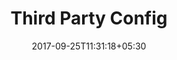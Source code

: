 ---
title: "Third Party Config"
date: 2017-09-25T11:31:18+05:30
layout: thirdpartyconfig
property: "Casa Colvale"
url: /details/thirdpartyconfig/casa-colvale/
slug: "casa-colvale/"

mainmenu:
 details: true
 thirdparty: true
 
---